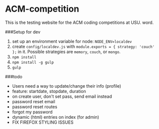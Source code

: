 ACM-competition
===============

This is the testing website for the ACM coding competitions at USU. word.

###Setup for dev

1. set up an environment variable for node: `NODE_ENV=localdev`
2. create `config/localdev.js` with `module.exports = { strategy: 'couch' };`
 in it. Possible strategies are `memory`, `couch`, or `mongo`.
3. `npm install`
4. `npm install -g gulp`
5. `gulp`

###todo
 - Users need a way to update/change their info (profile)
 - feature: startdate, stopdate, duration
 - on create user, don't set pass, send email instead
 - password reset email
 - password reset routes
 - forgot my password
 - dynamic (html) entries on index (for admin)
 - FIX FIREFOX STYLING ISSUES
